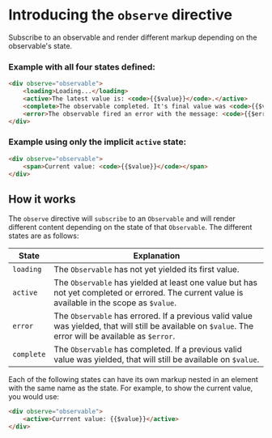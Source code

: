 # Introducing the `observe` directive

Subscribe to an observable and render different markup depending on the observable's state.

### Example with all four states defined:

```html
<div observe="observable">
    <loading>Loading...</loading>
    <active>The latest value is: <code>{{$value}}</code>.</active>
    <complete>The observable completed. It's final value was <code>{{$value}}</code>.</complete>
    <error>The observable fired an error with the message: <code>{{$error.message}}</code>.</error>
</div>
```

### Example using only the implicit `active` state:

```html
<div observe="observable">
    <span>Current value: <code>{{$value}}</code></span>
</div>
```


## How it works

The `observe` directive will `subscribe` to an `Observable` and will render different content depending on the state of that `Observable`.
The different states are as follows:

State | Explanation
----- | -----------
`loading` | The `Observable` has not yet yielded its first value.
`active` | The `Observable` has yielded at least one value but has not yet completed or errored. The current value is available in the scope as `$value`.
`error` | The `Observable` has errored. If a previous valid value was yielded, that will still be available on `$value`. The error will be available as `$error`.
`complete` | The `Observable` has completed. If a previous valid value was yielded, that will still be available on `$value`.

Each of the following states can have its own markup nested in an element with the same name as the state. For example, to show the current value, you would use:

```html
<div observe="observable">
    <active>Currrent value: {{$value}}</active>
</div>
```